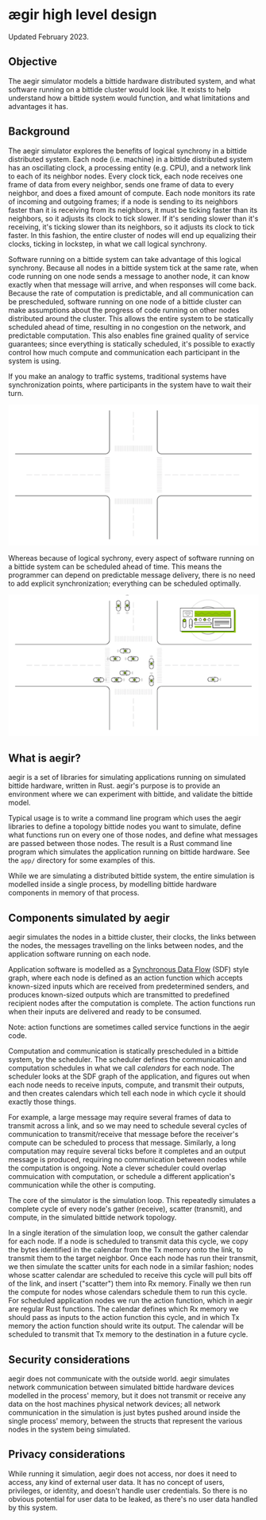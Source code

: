 # ægir high level design

Updated February 2023.

## Objective

The aegir simulator models a bittide hardware distributed system, and what software running on a bittide cluster would look like. It exists to help understand how a bittide system would function, and what limitations and advantages it has.

## Background

The aegir simulator explores the benefits of logical synchrony in a bittide distributed system. Each node (i.e. machine) in a bittide distributed system has an oscillating clock, a processing entity (e.g. CPU), and a network link to each of its neighbor nodes. Every clock tick, each node receives one frame of data from every neighbor, sends one frame of data to every neighbor, and does a fixed amount of compute. Each node monitors its rate of incoming and outgoing frames; if a node is sending to its neighbors faster than it is receiving from its neighbors, it must be ticking faster than its neighbors, so it adjusts its clock to tick slower. If it's sending slower than it's receiving, it's ticking slower than its neighbors, so it adjusts its clock to tick faster. In this fashion, the entire cluster of nodes will end up equalizing their clocks, ticking in lockstep, in what we call logical synchrony.

Software running on a bittide system can take advantage of this logical synchrony. Because all nodes in a bittide system tick at the same rate, when code running on one node sends a message to another node, it can know exactly when that message will arrive, and when responses will come back. Because the rate of computation is predictable, and all communication can be prescheduled, software running on one node of a bittide cluster can make assumptions about the progress of code running on other nodes distributed around the cluster. This allows the entire system to be statically scheduled ahead of time, resulting in no congestion on the network, and predictable computation. This also enables fine grained quality of service guarantees; since everything is statically scheduled, it's possible to exactly control how much compute and communication each participant in the system is using.

If you make an analogy to traffic systems, traditional systems have synchronization points, where participants in the system have to wait their turn.

![](images/traffic-congested.gif "Traditional computer systems don't handle congestion well, and require explicit synchronization.")

Whereas because of logical sychrony, every aspect of software running on a bittide system can be scheduled ahead of time. This means the programmer can depend on predictable message delivery, there is no need to add explicit synchronization; everything can be scheduled optimally.

![](images/traffic-bittide.gif "A bittide system can be statically scheduled ahead of time to optimally use resources, avoiding the need for costly synchronization points.")

## What is aegir?

aegir is a set of libraries for simulating applications running on simulated bittide hardware, written in Rust. aegir's purpose is to provide an environment where we can experiment with bittide, and validate the bittide model.

Typical usage is to write a command line program which uses the aegir libraries to define a topology bittide nodes you want to simulate, define what functions run on every one of those nodes, and define what messages are passed between those nodes. The result is a Rust command line program which simulates the application running on bittide hardware. See the `app/` directory for some examples of this.

While we are simulating a distributed bittide system, the entire simulation is modelled inside a single process, by modelling bittide hardware components in memory of that process.

## Components simulated by aegir

aegir simulates the nodes in a bittide cluster, their clocks, the links between the nodes, the messages travelling on the links between nodes, and the application software running on each node.

Application software is modelled as a [Synchronous Data Flow](https://en.wikipedia.org/wiki/Synchronous_Data_Flow) (SDF) style graph, where each node is defined as an action function which accepts known-sized inputs which are received from predetermined senders, and produces known-sized outputs which are transmitted to predefined recipient nodes after the computation is complete. The action functions run when their inputs are delivered and ready to be consumed.

Note: action functions are sometimes called service functions in the aegir code.

Computation and communication is statically prescheduled in a bittide system, by the scheduler. The scheduler defines the communication and computation schedules in what we call *calendars* for each node. The scheduler looks at the SDF graph of the application, and figures out when each node needs to receive inputs, compute, and transmit their outputs, and then creates calendars which tell each node in which cycle it should exactly those things.

For example, a large message may require several frames of data to transmit across a link, and so we may need to schedule several cycles of communication to transmit/receive that message before the receiver's compute can be scheduled to process that message. Similarly, a long computation may require several ticks before it completes and an output message is produced, requiring no communication between nodes while the computation is ongoing. Note a clever scheduler could overlap commuication with computation, or schedule a different application's communication while the other is computing.

The core of the simulator is the simulation loop. This repeatedly simulates a complete cycle of every node's gather (receive), scatter (transmit), and compute, in the simulated bittide network topology.

In a single iteration of the simulation loop, we consult the gather calendar for each node. If a node is scheduled to transmit data this cycle, we copy the bytes identified in the calendar from the Tx memory onto the link, to transmit them to the target neighbor. Once each node has run their transmit, we then simulate the scatter units for each node in a similar fashion; nodes whose scatter calendar are scheduled to receive this cycle will pull bits off of the link, and insert ("scatter") them into Rx memory. Finally we then run the compute for nodes whose calendars schedule them to run this cycle. For scheduled application nodes we run the action function, which in aegir are regular Rust functions. The calendar defines which Rx memory we should pass as inputs to the action function this cycle, and in which Tx memory the action function should write its output. The calendar will be scheduled to transmit that Tx memory to the destination in a future cycle.

## Security considerations

aegir does not communicate with the outside world. aegir simulates network communication between simulated bittide hardware devices modelled in the process' memory, but it does not transmit or receive any data on the host machines physical network devices; all network communication in the simulation is just bytes pushed around inside the single process' memory, between the structs that represent the various nodes in the system being simulated.

## Privacy considerations

While running it simulation, aegir does not access, nor does it need to access, any kind of external user data. It has no concept of users, privileges, or identity, and doesn't handle user credentials. So there is no obvious potential for user data to be leaked, as there's no user data handled by this system.
